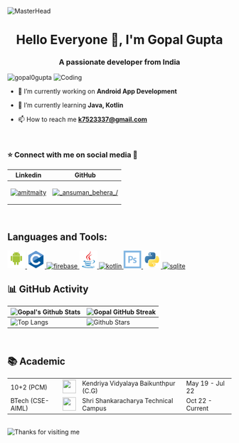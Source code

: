 ![MasterHead](https://1.bp.blogspot.com/-nYoXkKYqPbM/XmlGfH2JyfI/AAAAAAAAOvM/VZagj9-mJeE_I33RCxltSYI9p7SZC9udgCLcBGAsYHQ/s1600/AD%2BBlogger.png)
<h1 align="center">Hello Everyone 👋, I'm Gopal Gupta</h1>
<h3 align="center">A passionate developer from India</h3>
<img align="right" alt="Coding" width="400" src="https://camo.githubusercontent.com/db0a55a9e897894470b2e1b8a934da5c32545cdce892ebb9424a4a6b1ef64267/68747470733a2f2f7777772e64616d696573746563686e6f6c6f676965732e636f6d2f696d672f70726f6772616d6d65722e676966">

<p align="left"> <img src="https://komarev.com/ghpvc/?username=gopal0gupta&label=Profile%20views&color=0e75b6&style=flat" alt="gopal0gupta" /> </p>

- 🔭 I’m currently working on **Android App Development**

- 🌱 I’m currently learning **Java, Kotlin**

- 📫 How to reach me **k7523337@gmail.com**

<br>

<h3 align="left">⭐ Connect with me on social media 📲 </h3>


| Linkedin | GitHub |
|-----------|-----------|
| <p align="center"><a href="https://linkedin.com/in/gopal-gupta-056585253" target="blank"><img align="center" src="https://raw.githubusercontent.com/rahuldkjain/github-profile-readme-generator/master/src/images/icons/Social/linked-in-alt.svg" alt="amitmaity" height="30" width="40" /></a></p> | <p align="center"> <a href="https://github.com/Gopal0Gupta" target="blank"><img align="center" src="https://raw.githubusercontent.com/rahuldkjain/github-profile-readme-generator/master/src/images/icons/Social/github.svg" alt="_ansuman_behera_/" height="30" width="40" /></a> </p> |

<br>


<h2 align="left">Languages and Tools:</h2>
<p align="left"> <a href="https://developer.android.com" target="_blank" rel="noreferrer"> <img src="https://raw.githubusercontent.com/devicons/devicon/master/icons/android/android-original-wordmark.svg" alt="android" width="40" height="40"/> </a> <a href="https://www.cprogramming.com/" target="_blank" rel="noreferrer"> <img src="https://raw.githubusercontent.com/devicons/devicon/master/icons/c/c-original.svg" alt="c" width="40" height="40"/> </a> <a href="https://firebase.google.com/" target="_blank" rel="noreferrer"> <img src="https://www.vectorlogo.zone/logos/firebase/firebase-icon.svg" alt="firebase" width="40" height="40"/> </a> <a href="https://www.java.com" target="_blank" rel="noreferrer"> <img src="https://raw.githubusercontent.com/devicons/devicon/master/icons/java/java-original.svg" alt="java" width="40" height="40"/> </a> <a href="https://kotlinlang.org" target="_blank" rel="noreferrer"> <img src="https://www.vectorlogo.zone/logos/kotlinlang/kotlinlang-icon.svg" alt="kotlin" width="40" height="40"/> </a> <a href="https://www.photoshop.com/en" target="_blank" rel="noreferrer"> <img src="https://raw.githubusercontent.com/devicons/devicon/master/icons/photoshop/photoshop-line.svg" alt="photoshop" width="40" height="40"/> </a> <a href="https://www.python.org" target="_blank" rel="noreferrer"> <img src="https://raw.githubusercontent.com/devicons/devicon/master/icons/python/python-original.svg" alt="python" width="40" height="40"/> </a> <a href="https://www.sqlite.org/" target="_blank" rel="noreferrer"> <img src="https://www.vectorlogo.zone/logos/sqlite/sqlite-icon.svg" alt="sqlite" width="40" height="40"/> </a> </p>



## 📊 GitHub Activity
| ![Gopal's Github Stats](https://github-readme-stats.vercel.app/api?username=gopal0gupta&show_icons=true&theme=radical) | ![Gopal GitHub Streak](https://github-readme-streak-stats.herokuapp.com/?user=gopal0gupta&theme=radical)                                                                                                           |
| --------------------------------------------------------------------------------------------------------------------------------- | ----------------------------------------------------------------------------------------------------------------------------------------------------------------------------------------------------------------- |
| ![Top Langs](https://github-readme-stats.vercel.app/api/top-langs/?username=gopal0gupta&langs_count=8&theme=radical&layout=compact) | ![Github Stars](https://github-readme-stats.vercel.app/api?username=gopal0gupta&show_icons=true&locale=en&count_private=true&hide_rank=true&custom_title=My%20GitHub%20Stats&disable_animations=true&theme=radical) |

<br>

<h2>📚 Academic  </h2>

| | |  | | 
|-----------|-----------|-----------|-----------|
| 10+2 (PCM) | <img src="https://1.bp.blogspot.com/-Y2Mqj01Rx7o/WIQaMix1MjI/AAAAAAAAFAY/HnvQGqbnbjMBeYINyo_c3fClBvZPPvv9ACLcB/s320/kvs-logo.png" width="30" height="30"/> | Kendriya Vidyalaya Baikunthpur (C.G) | May 19 - Jul 22 |
| BTech (CSE-AIML) | <img src="https://play-lh.googleusercontent.com/OgeB3yOuboo4_l_zI2uLzJ_Xfax4UVpxXiA7eut0Iclmv6Ynuft5xb7Pt51l8ZVABLSc" width="30" height="30"/> | Shri Shankaracharya Technical Campus | Oct 22 - Current |

<br>

<img height="120" alt="Thanks for visiting me" width="100%" src="https://github.com/dibyendu415/dibyendu415/blob/master/marquee.svg" />
<br />
